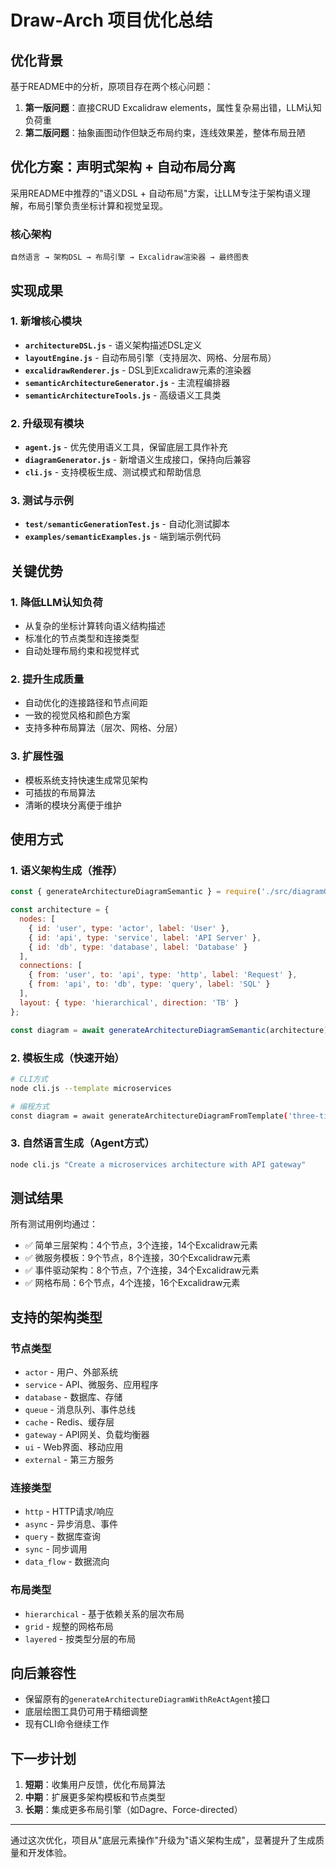 # Draw-Arch 项目优化总结

## 优化背景

基于README中的分析，原项目存在两个核心问题：

1. **第一版问题**：直接CRUD Excalidraw elements，属性复杂易出错，LLM认知负荷重
2. **第二版问题**：抽象画图动作但缺乏布局约束，连线效果差，整体布局丑陋

## 优化方案：声明式架构 + 自动布局分离

采用README中推荐的"语义DSL + 自动布局"方案，让LLM专注于架构语义理解，布局引擎负责坐标计算和视觉呈现。

### 核心架构

```
自然语言 → 架构DSL → 布局引擎 → Excalidraw渲染器 → 最终图表
```

## 实现成果

### 1. 新增核心模块

- **`architectureDSL.js`** - 语义架构描述DSL定义
- **`layoutEngine.js`** - 自动布局引擎（支持层次、网格、分层布局）
- **`excalidrawRenderer.js`** - DSL到Excalidraw元素的渲染器
- **`semanticArchitectureGenerator.js`** - 主流程编排器
- **`semanticArchitectureTools.js`** - 高级语义工具类

### 2. 升级现有模块

- **`agent.js`** - 优先使用语义工具，保留底层工具作补充
- **`diagramGenerator.js`** - 新增语义生成接口，保持向后兼容
- **`cli.js`** - 支持模板生成、测试模式和帮助信息

### 3. 测试与示例

- **`test/semanticGenerationTest.js`** - 自动化测试脚本
- **`examples/semanticExamples.js`** - 端到端示例代码

## 关键优势

### 1. 降低LLM认知负荷
- 从复杂的坐标计算转向语义结构描述
- 标准化的节点类型和连接类型
- 自动处理布局约束和视觉样式

### 2. 提升生成质量
- 自动优化的连接路径和节点间距
- 一致的视觉风格和颜色方案
- 支持多种布局算法（层次、网格、分层）

### 3. 扩展性强
- 模板系统支持快速生成常见架构
- 可插拔的布局算法
- 清晰的模块分离便于维护

## 使用方式

### 1. 语义架构生成（推荐）

```javascript
const { generateArchitectureDiagramSemantic } = require('./src/diagramGenerator');

const architecture = {
  nodes: [
    { id: 'user', type: 'actor', label: 'User' },
    { id: 'api', type: 'service', label: 'API Server' },
    { id: 'db', type: 'database', label: 'Database' }
  ],
  connections: [
    { from: 'user', to: 'api', type: 'http', label: 'Request' },
    { from: 'api', to: 'db', type: 'query', label: 'SQL' }
  ],
  layout: { type: 'hierarchical', direction: 'TB' }
};

const diagram = await generateArchitectureDiagramSemantic(architecture);
```

### 2. 模板生成（快速开始）

```bash
# CLI方式
node cli.js --template microservices

# 编程方式
const diagram = await generateArchitectureDiagramFromTemplate('three-tier');
```

### 3. 自然语言生成（Agent方式）

```bash
node cli.js "Create a microservices architecture with API gateway"
```

## 测试结果

所有测试用例均通过：

- ✅ 简单三层架构：4个节点，3个连接，14个Excalidraw元素
- ✅ 微服务模板：9个节点，8个连接，30个Excalidraw元素  
- ✅ 事件驱动架构：8个节点，7个连接，34个Excalidraw元素
- ✅ 网格布局：6个节点，4个连接，16个Excalidraw元素

## 支持的架构类型

### 节点类型
- `actor` - 用户、外部系统
- `service` - API、微服务、应用程序
- `database` - 数据库、存储
- `queue` - 消息队列、事件总线
- `cache` - Redis、缓存层
- `gateway` - API网关、负载均衡器
- `ui` - Web界面、移动应用
- `external` - 第三方服务

### 连接类型
- `http` - HTTP请求/响应
- `async` - 异步消息、事件
- `query` - 数据库查询
- `sync` - 同步调用
- `data_flow` - 数据流向

### 布局类型
- `hierarchical` - 基于依赖关系的层次布局
- `grid` - 规整的网格布局
- `layered` - 按类型分层的布局

## 向后兼容性

- 保留原有的`generateArchitectureDiagramWithReActAgent`接口
- 底层绘图工具仍可用于精细调整
- 现有CLI命令继续工作

## 下一步计划

1. **短期**：收集用户反馈，优化布局算法
2. **中期**：扩展更多架构模板和节点类型
3. **长期**：集成更多布局引擎（如Dagre、Force-directed）

---

通过这次优化，项目从"底层元素操作"升级为"语义架构生成"，显著提升了生成质量和开发体验。
